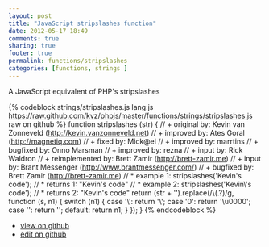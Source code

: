 ```yaml
---
layout: post
title: "JavaScript stripslashes function"
date: 2012-05-17 18:49
comments: true
sharing: true
footer: true
permalink: functions/stripslashes
categories: [functions, strings ]
---
```

A JavaScript equivalent of PHP's stripslashes
<!-- more -->
{% codeblock strings/stripslashes.js lang:js https://raw.github.com/kvz/phpjs/master/functions/strings/stripslashes.js raw on github %}
function stripslashes (str) {
    // +   original by: Kevin van Zonneveld (http://kevin.vanzonneveld.net)
    // +   improved by: Ates Goral (http://magnetiq.com)
    // +      fixed by: Mick@el
    // +   improved by: marrtins
    // +   bugfixed by: Onno Marsman
    // +   improved by: rezna
    // +   input by: Rick Waldron
    // +   reimplemented by: Brett Zamir (http://brett-zamir.me)
    // +   input by: Brant Messenger (http://www.brantmessenger.com/)
    // +   bugfixed by: Brett Zamir (http://brett-zamir.me)
    // *     example 1: stripslashes('Kevin\'s code');
    // *     returns 1: "Kevin's code"
    // *     example 2: stripslashes('Kevin\\\'s code');
    // *     returns 2: "Kevin\'s code"
    return (str + '').replace(/\\(.?)/g, function (s, n1) {
        switch (n1) {
        case '\\':
            return '\\';
        case '0':
            return '\u0000';
        case '':
            return '';
        default:
            return n1;
        }
    });
}
{% endcodeblock %}
<ul>
 <li><a href="https://github.com/kvz/phpjs/blob/master/functions/strings/stripslashes.js">view on github</a></li>
 <li><a href="https://github.com/kvz/phpjs/edit/master/functions/strings/stripslashes.js">edit on github</a></li>
</ul>
